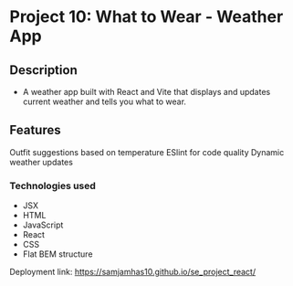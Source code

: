 # Project 10: What to Wear - Weather App

## Description 
 
- A weather app built with React and Vite that displays and updates current weather and tells you what to wear. 

## Features 

Outfit suggestions based on temperature
ESlint for code quality
Dynamic weather updates 

### Technologies used 

* JSX
* HTML 
* JavaScript
* React
* CSS
* Flat BEM structure


Deployment link: https://samjamhas10.github.io/se_project_react/



